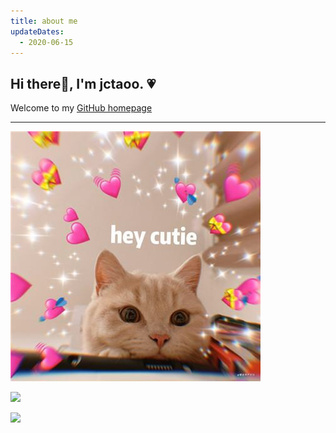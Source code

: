 ```yaml
---
title: about me
updateDates:
  - 2020-06-15
---
```


## Hi there👋, I'm jctaoo. 💗
Welcome to my [GitHub homepage](https://github.com/jctaoo)

---
![](https://github.com/jctaoo/jctaoo/blob/main/IMG_1293.JPG?raw=true)

![](https://github-readme-stats.vercel.app/api?username=jctaoo&count_private=true&show_icons=true)

![](https://github-readme-stats.vercel.app/api/top-langs/?username=jctaoo&hide=css,html&layout=compact)
